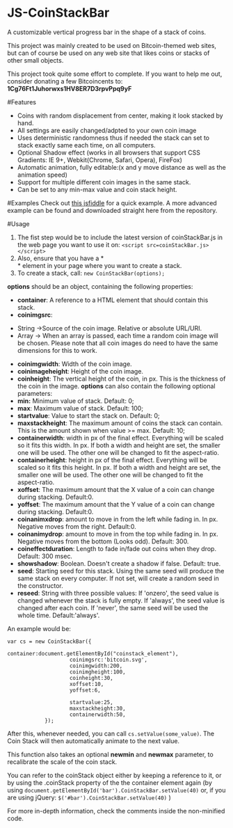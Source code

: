 JS-CoinStackBar
===============

A customizable vertical progress bar in the shape of a stack of coins.

This project was mainly created to be used on Bitcoin-themed web sites, but can of course be used on any web site that likes coins or stacks of other small objects.

This project took quite some effort to complete. If you want to help me out, consider donating a few Bitcoincents to: **1Cg76Ft1Juhorwxs1HV8ER7D3rpvPpq9yF**

#Features
- Coins with random displacement from center, making it look stacked by hand.
- All settings are easily changed/adpted to your own coin image
- Uses deterministic randomness thus if needed the stack can set to stack exactly same each time, on all computers.
- Optional Shadow effect (works in all browsers that support CSS Gradients: IE 9+, Webkit(Chrome, Safari, Opera), FireFox)
- Automatic animation, fully editable:(x and y move distance as well as the animation speed)
- Support for multiple different coin images in the same stack.
- Can be set to any min-max value and coin stack height.

#Examples
Check out [this jsfiddle](http://jsfiddle.net/uHA9F/1/) for a quick example.
A more advanced example can be found and downloaded straight here from the repository.


#Usage

1. The fist step would be to include the latest version of coinStackBar.js in the web page you want to use it on:
```<script src=coinStackBar.js></script>```
2. Also, ensure that you have a * <div> * element in your page where you want to create a stack.
3. To create a stack, call:
```new CoinStackBar(options); ```


**options** should be an object, containing the following properties:
* **container**: A reference to a HTML element that should contain this stack.
*	**coinimgsrc**: 
   -	String ->Source of the coin image. Relative or absolute URL/URI.
   -  Array -> When an array is passed, each time a random coin image will be chosen. Please note that all coin images do need to have the same dimensions for this to work.
* **coinimgwidth**: Width of the coin image.
* **coinimageheight**: Height of the coin image.
* **coinheight**: The vertical height of the coin, in px. This is the thickness of the coin in the image.
**options** can also contain the following optional parameters:
* **min:** Minimum value of stack. Default: 0;
* **max**: Maximum value of stack. Default: 100;
* **startvalue**: Value to start the stack on. Default: 0;
* **maxstackheight**: The maximum amount of coins the stack can contain. This is the amount shown when value >= max. Default: 10;
* **containerwidth**: width in px of the final effect. Everything will be scaled so it fits this width. In px. If both a width and height are set, the smaller one will be used. The other one will be changed to fit the aspect-ratio.
* **containerheight**: height in px of the final effect. Everything will be scaled so it fits this height. In px. If both a width and height are set, the smaller one will be used. The other one will be changed to fit the aspect-ratio.
* **xoffset**: The maximum amount that the X value of a coin can change during stacking. Default:0.
* **yoffset**: The maximum amount that the Y value of a coin can change during stacking. Default:0.
* **coinanimxdrop**: amount to move in from the left while fading in. In px. Negative moves from the right. Default:0.
* **coinanimydrop**: amount to move in from the top while fading in. In px. Negative moves from the bottom (Looks odd). Default: 300.
* **coineffectduration**: Length to fade in/fade out coins when they drop. Default: 300 msec.
* **showshadow**: Boolean. Doesn't create a shadow if false. Default: true.
* **seed**: Starting seed for this stack. Using the same seed will produce the same stack on every computer. If not set, will create a random seed in the constructor.
* **reseed**: String with three possible values: If 'onzero', the seed value is changed whenever the stack is fully empty. If 'always', the seed value is changed after each coin. If 'never', the same seed will be used the whole time. Default:'always'.

An example would be:

``` 
var cs = new CoinStackBar({
					container:document.getElementById("coinstack_element"),
					coinimgsrc:'bitcoin.svg',
					coinimgwidth:200,
					coinimgheight:100,
					coinheight:30,
					xoffset:10,
					yoffset:6,
					
					startvalue:25,
					maxstackheight:30,
					containerwidth:50,
			});
```
			
After this, whenever needed, you can call ```cs.setValue(some_value)```. The Coin Stack will then automatically animate to the next value.

This function also takes an optional **newmin** and **newmax** parameter, to recalibrate the scale of the coin stack.

You can refer to the coinStack object either by keeping a reference to it, or by using the .coinStack property of the the container element again (by using ```document.getElementById('bar').CoinStackBar.setValue(40)``` or, if you are using jQuery: ```$('#bar').CoinStackBar.setValue(40)``` )


For more in-depth information, check the comments inside the non-minified code.
